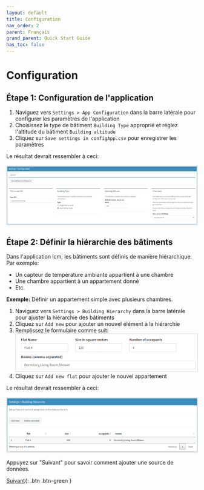 ```yaml
---
layout: default
title: Configuration
nav_order: 2
parent: Français
grand_parent: Quick Start Guide
has_toc: false
---
```


# Configuration
## Étape 1: Configuration de l'application
1. Naviguez vers `Settings > App Configuration` dans la barre latérale pour configurer les paramètres de l'application
1. Choisissez le type de bâtiment `Building Type` approprié et réglez l'altitude du bâtiment `Building altitude`
1. Cliquez sur `Save settings in configApp.csv` pour enregistrer les paramètres

Le résultat devrait ressembler à ceci:<br><br>
<img src="https://raw.githubusercontent.com/hslu-ige-laes/lcm/master/docs/assets/images/quickStartGuide_03.PNG" style="border:1px solid lightgrey"/>


## Étape 2: Définir la hiérarchie des bâtiments
Dans l'application lcm, les bâtiments sont définis de manière hiérarchique. Par exemple:
- Un capteur de température ambiante appartient à une chambre
- Une chambre appartient à un appartement donné
- Etc.

**Exemple:** Définir un appartement simple avec plusieurs chambres.

1. Naviguez vers `Settings > Building Hierarchy` dans la barre latérale pour ajuster la hiérarchie des bâtiments
1. Cliquez sur `Add new` pour ajouter un nouvel élément à la hiérarchie
1. Remplissez le formulaire comme suit:<br>
   <img src="https://raw.githubusercontent.com/hslu-ige-laes/lcm/master/docs/assets/images/settingsBldgHierarchy_01.PNG" style="border:1px solid lightgrey"/>
1. Cliquez sur `Add new flat`  pour ajouter le nouvel appartement

Le résultat devrait ressembler à ceci:<br><br>
<img src="https://raw.githubusercontent.com/hslu-ige-laes/lcm/master/docs/assets/images/quickStartGuide_04.PNG" style="border:1px solid lightgrey"/>

Appuyez sur "Suivant" pour savoir comment ajouter une source de données.

[Suivant](https://hslu-ige-laes.github.io/lcm/docs/quickStartGuide/fr/addDataSource/){: .btn .btn-green }

